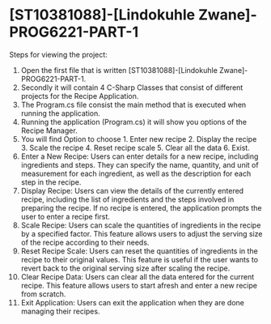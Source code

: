 # [ST10381088]-[Lindokuhle Zwane]-PROG6221-PART-1
Steps for viewing the project:
1. Open the first file that is written [ST10381088]-[Lindokuhle Zwane]-PROG6221-PART-1.
2. Secondly it will contain 4 C-Sharp Classes that consist of different projects for the Recipe Application.
3. The Program.cs file consist the main method that is executed when running the application.
4. Running the application (Program.cs) it will show you options of the Recipe Manager.
5. You will find Option to choose 1. Enter new recipe 2. Display the recipe 3. Scale the recipe 4. Reset recipe scale 5. Clear all the data 6. Exist.
6. Enter a New Recipe: Users can enter details for a new recipe, including ingredients and steps. They can specify the name, quantity, and unit of measurement for each ingredient, as well as the description for each step in the recipe.
7. Display Recipe: Users can view the details of the currently entered recipe, including the list of ingredients and the steps involved in preparing the recipe. If no recipe is entered, the application prompts the user to enter a recipe first.
8. Scale Recipe: Users can scale the quantities of ingredients in the recipe by a specified factor. This feature allows users to adjust the serving size of the recipe according to their needs.
9. Reset Recipe Scale: Users can reset the quantities of ingredients in the recipe to their original values. This feature is useful if the user wants to revert back to the original serving size after scaling the recipe.
10. Clear Recipe Data: Users can clear all the data entered for the current recipe. This feature allows users to start afresh and enter a new recipe from scratch.
11. Exit Application: Users can exit the application when they are done managing their recipes.

